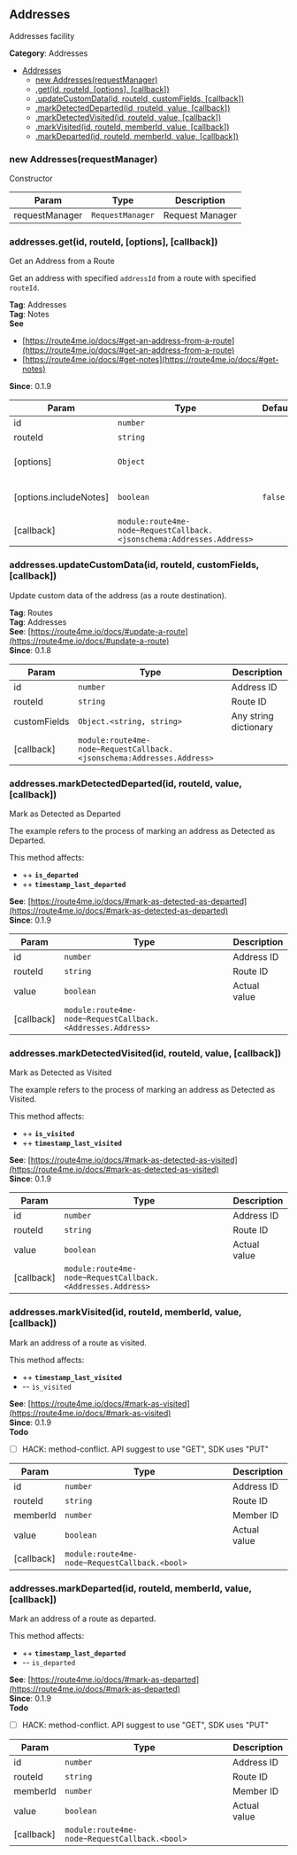 <a id="Addresses" name="Addresses"></a>

## Addresses

Addresses facility

**Category**: Addresses  

* [Addresses](#Addresses)
    * [new Addresses(requestManager)](#new_Addresses_new)
    * [.get(id, routeId, [options], [callback])](#Addresses+get)
    * [.updateCustomData(id, routeId, customFields, [callback])](#Addresses+updateCustomData)
    * [.markDetectedDeparted(id, routeId, value, [callback])](#Addresses+markDetectedDeparted)
    * [.markDetectedVisited(id, routeId, value, [callback])](#Addresses+markDetectedVisited)
    * [.markVisited(id, routeId, memberId, value, [callback])](#Addresses+markVisited)
    * [.markDeparted(id, routeId, memberId, value, [callback])](#Addresses+markDeparted)

<a id="new_Addresses_new" name="new_Addresses_new"></a>

### new Addresses(requestManager)

Constructor


| Param | Type | Description |
| --- | --- | --- |
| requestManager | <code>RequestManager</code> | Request Manager |

<a id="Addresses+get" name="Addresses+get"></a>

### addresses.get(id, routeId, [options], [callback])

Get an Address from a Route

Get an address with specified `addressId` from a route with specified `routeId`.

**Tag**: Addresses  
**Tag**: Notes  
**See**

- [https://route4me.io/docs/#get-an-address-from-a-route](https://route4me.io/docs/#get-an-address-from-a-route)
- [https://route4me.io/docs/#get-notes](https://route4me.io/docs/#get-notes)

**Since**: 0.1.9  

| Param | Type | Default | Description |
| --- | --- | --- | --- |
| id | <code>number</code> |  | Address ID |
| routeId | <code>string</code> |  | Route ID |
| [options] | <code>Object</code> |  | Additional options for `get` |
| [options.includeNotes] | <code>boolean</code> | <code>false</code> | Aquire address' notes |
| [callback] | <code>module:route4me-node~RequestCallback.&lt;jsonschema:Addresses.Address&gt;</code> |  |  |

<a id="Addresses+updateCustomData" name="Addresses+updateCustomData"></a>

### addresses.updateCustomData(id, routeId, customFields, [callback])

Update custom data of the address (as a route destination).

**Tag**: Routes  
**Tag**: Addresses  
**See**: [https://route4me.io/docs/#update-a-route](https://route4me.io/docs/#update-a-route)  
**Since**: 0.1.8  

| Param | Type | Description |
| --- | --- | --- |
| id | <code>number</code> | Address ID |
| routeId | <code>string</code> | Route ID |
| customFields | <code>Object.&lt;string, string&gt;</code> | Any string dictionary |
| [callback] | <code>module:route4me-node~RequestCallback.&lt;jsonschema:Addresses.Address&gt;</code> |  |

<a id="Addresses+markDetectedDeparted" name="Addresses+markDetectedDeparted"></a>

### addresses.markDetectedDeparted(id, routeId, value, [callback])

Mark as Detected as Departed

The example refers to the process of marking an address as Detected as Departed.

This method affects:
* ++ **`is_departed`**
* ++ **`timestamp_last_departed`**

**See**: [https://route4me.io/docs/#mark-as-detected-as-departed](https://route4me.io/docs/#mark-as-detected-as-departed)  
**Since**: 0.1.9  

| Param | Type | Description |
| --- | --- | --- |
| id | <code>number</code> | Address ID |
| routeId | <code>string</code> | Route ID |
| value | <code>boolean</code> | Actual value |
| [callback] | <code>module:route4me-node~RequestCallback.&lt;Addresses.Address&gt;</code> |  |

<a id="Addresses+markDetectedVisited" name="Addresses+markDetectedVisited"></a>

### addresses.markDetectedVisited(id, routeId, value, [callback])

Mark as Detected as Visited

The example refers to the process of marking an address as Detected as Visited.

This method affects:
* ++ **`is_visited`**
* ++ **`timestamp_last_visited`**

**See**: [https://route4me.io/docs/#mark-as-detected-as-visited](https://route4me.io/docs/#mark-as-detected-as-visited)  
**Since**: 0.1.9  

| Param | Type | Description |
| --- | --- | --- |
| id | <code>number</code> | Address ID |
| routeId | <code>string</code> | Route ID |
| value | <code>boolean</code> | Actual value |
| [callback] | <code>module:route4me-node~RequestCallback.&lt;Addresses.Address&gt;</code> |  |

<a id="Addresses+markVisited" name="Addresses+markVisited"></a>

### addresses.markVisited(id, routeId, memberId, value, [callback])

Mark an address of a route as visited.

This method affects:
* ++ **`timestamp_last_visited`**
* -- `is_visited`

**See**: [https://route4me.io/docs/#mark-as-visited](https://route4me.io/docs/#mark-as-visited)  
**Since**: 0.1.9  
**Todo**

- [ ] HACK: method-conflict. API suggest to use "GET", SDK uses "PUT"


| Param | Type | Description |
| --- | --- | --- |
| id | <code>number</code> | Address ID |
| routeId | <code>string</code> | Route ID |
| memberId | <code>number</code> | Member ID |
| value | <code>boolean</code> | Actual value |
| [callback] | <code>module:route4me-node~RequestCallback.&lt;bool&gt;</code> |  |

<a id="Addresses+markDeparted" name="Addresses+markDeparted"></a>

### addresses.markDeparted(id, routeId, memberId, value, [callback])

Mark an address of a route as departed.

This method affects:
* ++ **`timestamp_last_departed`**
* -- `is_departed`

**See**: [https://route4me.io/docs/#mark-as-departed](https://route4me.io/docs/#mark-as-departed)  
**Since**: 0.1.9  
**Todo**

- [ ] HACK: method-conflict. API suggest to use "GET", SDK uses "PUT"


| Param | Type | Description |
| --- | --- | --- |
| id | <code>number</code> | Address ID |
| routeId | <code>string</code> | Route ID |
| memberId | <code>number</code> | Member ID |
| value | <code>boolean</code> | Actual value |
| [callback] | <code>module:route4me-node~RequestCallback.&lt;bool&gt;</code> |  |

